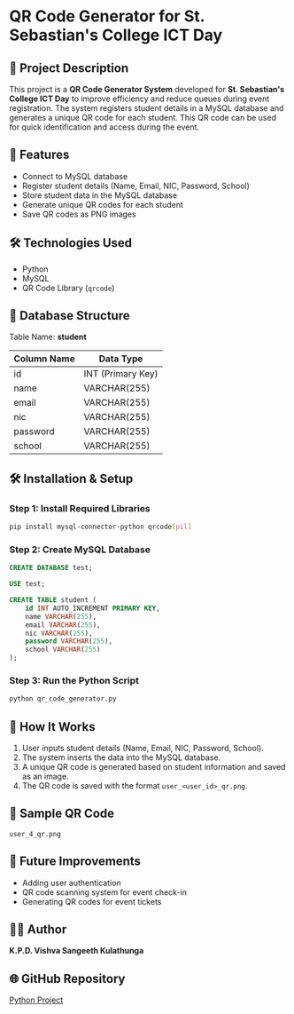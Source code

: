 # QR Code Generator for St. Sebastian's College ICT Day

## 📌 Project Description
This project is a **QR Code Generator System** developed for **St. Sebastian's College ICT Day** to improve efficiency and reduce queues during event registration. The system registers student details in a MySQL database and generates a unique QR code for each student. This QR code can be used for quick identification and access during the event.

## 🚀 Features
- Connect to MySQL database
- Register student details (Name, Email, NIC, Password, School)
- Store student data in the MySQL database
- Generate unique QR codes for each student
- Save QR codes as PNG images

## 🛠️ Technologies Used
- Python
- MySQL
- QR Code Library (`qrcode`)

## 📂 Database Structure
Table Name: **student**

| Column Name | Data Type |
|-------------|----------------|
| id            | INT (Primary Key) |
| name      | VARCHAR(255) |
| email       | VARCHAR(255) |
| nic            | VARCHAR(255) |
| password | VARCHAR(255) |
| school      | VARCHAR(255) |

## 🛠️ Installation & Setup

### Step 1: Install Required Libraries
```bash
pip install mysql-connector-python qrcode[pil]
```

### Step 2: Create MySQL Database
```sql
CREATE DATABASE test;

USE test;

CREATE TABLE student (
    id INT AUTO_INCREMENT PRIMARY KEY,
    name VARCHAR(255),
    email VARCHAR(255),
    nic VARCHAR(255),
    password VARCHAR(255),
    school VARCHAR(255)
);
```

### Step 3: Run the Python Script
```bash
python qr_code_generator.py
```

## 🎯 How It Works
1. User inputs student details (Name, Email, NIC, Password, School).
2. The system inserts the data into the MySQL database.
3. A unique QR code is generated based on student information and saved as an image.
4. The QR code is saved with the format `user_<user_id>_qr.png`.

## 📸 Sample QR Code
```
user_4_qr.png
```

## 📎 Future Improvements
- Adding user authentication
- QR code scanning system for event check-in
- Generating QR codes for event tickets

## 👨‍💻 Author
**K.P.D. Vishva Sangeeth Kulathunga**

## 🌐 GitHub Repository
[Python Project](https://github.com/VishvaKulathunga/Python-project)

